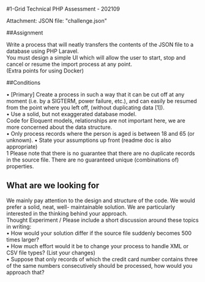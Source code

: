 #1-Grid Technical PHP Assessment - 202109  

Attachment: JSON file: "challenge.json"   

##Assignment  

Write a process that will neatly transfers the contents of the JSON file to a database using PHP Laravel.  
You must design a simple UI which will allow the user to start, stop and cancel or resume the import process at any point.  
(Extra points for using Docker)  

##Conditions  

• [Primary] Create a process in such a way that it can be cut off at any moment (i.e. by a SIGTERM, power failure, etc.), and can easily be resumed from the point where you left off, (without duplicating data [1]).  
• Use a solid, but not exaggerated database model.  
Code for Eloquent models, relationships are not important here, we are more concerned about the data structure.  
• Only process records where the person is aged is between 18 and 65 (or unknown). • State your assumptions up front (readme doc is also appropriate)  
1 Please note that there is no guarantee that there are no duplicate records in the source file. There are no guaranteed unique (combinations of) properties.  

## What are we looking for
We mainly pay attention to the design and structure of the code. We would prefer a solid, neat, well- maintainable solution. We are particularly interested in the thinking behind your approach.  
Thought Experiment / Please include a short discussion around these topics in writing:  
• How would your solution differ if the source file suddenly becomes 500 times larger?  
• How much effort would it be to change your process to handle XML or CSV file types? (List your changes)  
• Suppose that only records of which the credit card number contains three of the same numbers consecutively should be processed, how would you approach that?  
  